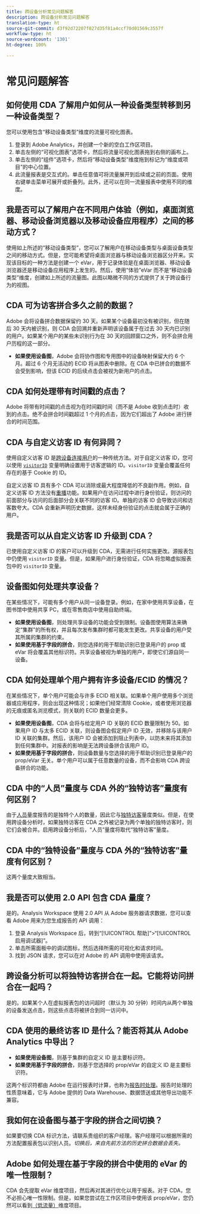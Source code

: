```yaml
---
title: 跨设备分析常见问题解答
description: 跨设备分析常见问题解答
translation-type: ht
source-git-commit: d3f92d72207f027d35f81a4ccf70d01569c3557f
workflow-type: ht
source-wordcount: '1301'
ht-degree: 100%

---
```



# 常见问题解答

## 如何使用 CDA 了解用户如何从一种设备类型转移到另一种设备类型？

您可以使用包含“移动设备类型”维度的流量可视化图表。

1. 登录到 Adobe Analytics，并创建一个新的空白工作区项目。
2. 单击左侧的“可视化图表”选项卡，然后将流量可视化图表拖到右侧的画布上。
3. 单击左侧的“组件”选项卡，然后将“移动设备类型”维度拖到标记为“维度或项目”的中心位置。
4. 此流量报表是交互式的。单击任意值可将流量展开到后续或之前的页面。使用右键单击菜单可展开或折叠列。此外，还可以在同一流量报表中使用不同的维度。

## 我是否可以了解用户在不同用户体验（例如，桌面浏览器、移动设备浏览器以及移动设备应用程序）之间的移动方式？

使用如上所述的“移动设备类型”，您可以了解用户在移动设备类型与桌面设备类型之间的移动方式。但是，您可能希望将桌面浏览器与移动设备浏览器区分开来。实现该目标的一种方法是创建一个 eVar，用于记录体验是在桌面浏览器、移动设备浏览器还是移动设备应用程序上发生的。然后，使用“体验”eVar 而不是“移动设备类型”维度，创建如上所述的流量图。此图以略微不同的方式提供了关于跨设备行为的视图。

## CDA 可为访客拼合多久之前的数据？

Adobe 会将设备拼合数据保留约 30 天。如果某个设备最初没有被识别，但在随后 30 天内被识别，则 CDA 会回溯并重新声明该设备属于在过去 30 天内已识别的用户。如果某个用户的某些未识别行为在 30 天的回顾窗口之外，则不会拼合用户历程的这一部分。

* **如果使用设备图**，Adobe 会将协作图和专用图中的设备映射保留大约 6 个月。超过 6 个月无活动的 ECID 将从图表中删除。在 CDA 中已拼合的数据不会受到影响，但该 ECID 的后续点击会被视为新用户的点击。

## CDA 如何处理带有时间戳的点击？

Adobe 将带有时间戳的点击视为在时间戳时间（而不是 Adobe 收到点击时）收到的点击。绝不会拼合时间戳超过 1 个月的点击，因为它们超出了 Adobe 进行拼合的时间范围。

## CDA 与自定义访客 ID 有何异同？

使用自定义访客 ID 是[跨设备连接用户](/help/implement/js/xdevice-visid/xdevice-connecting.md)的一种传统方法。对于自定义访客 ID，您可以使用 [`visitorID`](/help/implement/vars/config-vars/visitorid.md) 变量明确设置用于访客逻辑的 ID。`visitorID` 变量会覆盖任何存在的基于 Cookie 的 ID。

自定义访客 ID 具有多个 CDA 可以消除或最大程度降低的不良副作用。例如，自定义访客 ID 方法没有[重播](replay.md)功能。如果用户在访问过程中进行身份验证，则访问的前面部分与访问的后面部分会关联不同的访客 ID。单独的访客 ID 会导致访问和访客数夸大。CDA 会重新声明历史数据，这样未经身份验证的点击就会属于正确的用户。

## 我是否可以从自定义访客 ID 升级到 CDA？

已使用自定义访客 ID 的客户可以升级到 CDA，无需进行任何实施更改。源报表包中仍使用 `visitorID` 变量。但是，如果用户进行身份验证，CDA 将忽略虚拟报表包中的 `visitorID` 变量。

## 设备图如何处理共享设备？

在某些情况下，可能有多个用户从同一设备登录。例如，在家中使用共享设备，在图书馆中使用共享 PC，或在零售商店中使用自助终端。

* **如果使用设备图**，则处理共享设备的功能会受到限制。设备图使用算法来确定“集群”的所有权，并且每次发布集群时都可能发生更改。共享设备的用户受其所属的集群的约束。
* **如果使用基于字段的拼合**，则您选择的用于帮助识别已登录用户的 prop 或 eVar 将会覆盖其他标识符。共享设备被视为单独的用户，即使它们源自同一设备。

## CDA 如何处理单个用户拥有许多设备/ECID 的情况？

在某些情况下，单个用户可能会与许多 ECID 相关联。如果单个用户使用多个浏览器或应用程序，则会出现这种情况；如果他们经常清除 Cookie，或者使用浏览器的无痕或匿名浏览模式，则关联的 ECID 数量会更多。

* **如果使用设备图**，CDA 会将与给定用户 ID 关联的 ECID 数量限制为 50。如果用户 ID 与太多 ECID 关联，则设备图会假定用户 ID 无效，并移除与该用户 ID 关联的集群。然后，该用户 ID 会被添加到阻止列表中，以防未来将其添加到任何集群中。对报表的影响是无法跨设备拼合该用户 ID。
* **如果使用基于字段的拼合**，则设备数量与您选择的用于帮助识别已登录用户的 prop/eVar 无关。单个用户可以属于任意数量的设备，而不会影响 CDA 跨设备拼合的功能。

## CDA 中的“人员”量度与 CDA 外的“独特访客”量度有何区别？

由于[人员](/help/components/metrics/people.md)量度报告的是独特个人的数量，因此它与[独特访客](/help/components/metrics/unique-visitors.md)量度类似。但是，在使用跨设备分析时，如果独特访客在 CDA 之外被记录为两个单独的独特访客时，则它们会被合并。启用跨设备分析后，“人员”量度将取代“独特访客”量度。

## CDA 中的“独特设备”量度与 CDA 外的“独特访客”量度有何区别？

这两个量度大致相当。

## 我是否可以使用 2.0 API 包含 CDA 量度？

是的。Analysis Workspace 使用 2.0 API 从 Adobe 服务器请求数据，您可以查看 Adobe 用来为您生成报告的 API 调用：

1. 登录 Analysis Workspace 后，转到“[!UICONTROL 帮助]”>“[!UICONTROL 启用调试器]”。
2. 单击所需面板中的调试图标，然后选择所需的可视化和请求时间。
3. 找到 JSON 请求，您可以在对 Adobe 的 API 调用中使用该请求。

## 跨设备分析可以将独特访客拼合在一起。它能将访问拼合在一起吗？

是的。如果某个人在虚拟报表包的访问超时（默认为 30 分钟）时间内从两个单独的设备发送点击，则这些点击将被拼合到同一访问中。

## CDA 使用的最终访客 ID 是什么？能否将其从 Adobe Analytics 中导出？

* **如果使用设备图**，则基于集群的自定义 ID 是主要标识符。
* **如果使用基于字段的拼合**，则基于您选择的 prop/eVar 的自定义 ID 是主要标识符。

这两个标识符都由 Adobe 在运行报表时计算，也称为[报告时处理](../vrs/vrs-report-time-processing.md)。报告时处理的性质意味着，它与 Adobe 提供的 Data Warehouse、数据馈送或其他导出功能不兼容。

## 我如何在设备图与基于字段的拼合之间切换？

如果要切换 CDA 标识方法，请联系贵组织的客户经理。客户经理可以根据所需的方法配置报表包以识别人员。*切换后，来自先前方法的历史拼合数据会丢失。*

## Adobe 如何处理在基于字段的拼合中使用的 eVar 的唯一性限制？

CDA 会先提取 eVar 维度项目，然后再对其进行优化以用于报表。对于 CDA，您不必担心唯一性限制。但是，如果您尝试在工作区项目中使用该 prop/eVar，您仍然可以看到[（低流量）](/help/technotes/low-traffic.md)维度项目。
